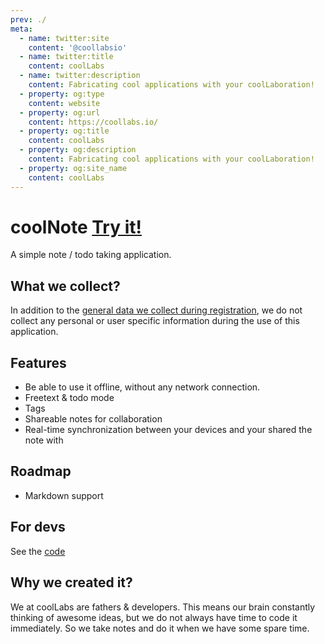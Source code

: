 ```yaml
---
prev: ./
meta:
  - name: twitter:site
    content: '@coollabsio'
  - name: twitter:title
    content: coolLabs
  - name: twitter:description
    content: Fabricating cool applications with your coolLaboration!
  - property: og:type
    content: website
  - property: og:url
    content: https://coollabs.io/
  - property: og:title
    content: coolLabs
  - property: og:description
    content: Fabricating cool applications with your coolLaboration!
  - property: og:site_name
    content: coolLabs
---
```


#  coolNote <span class="text-xl">[Try it!](https://note.coollabs.io)</span>
A simple note / todo taking application.

## What we collect?
In addition to the [general data we collect during registration](/docs/#what-we-collect), we do not collect any personal or user specific information during the use of this application.

## Features
- Be able to use it offline, without any network connection.
- Freetext & todo mode
- Tags
- Shareable notes for collaboration
- Real-time synchronization between your devices and your shared the note with

## Roadmap
- Markdown support

## For devs
See the [code](https://github.com/coollabsio/note.coollabs.io)

## Why we created it?
We at coolLabs are fathers & developers. This means our brain constantly thinking of awesome ideas, but we do not always have time to code it immediately. So we take notes and do it when we have some spare time.